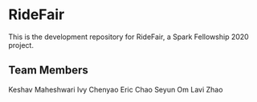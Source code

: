 # RideFair

This is the development repository for RideFair, a Spark Fellowship 2020 project.

## Team Members
Keshav Maheshwari
Ivy Chenyao
Eric Chao
Seyun Om
Lavi Zhao
